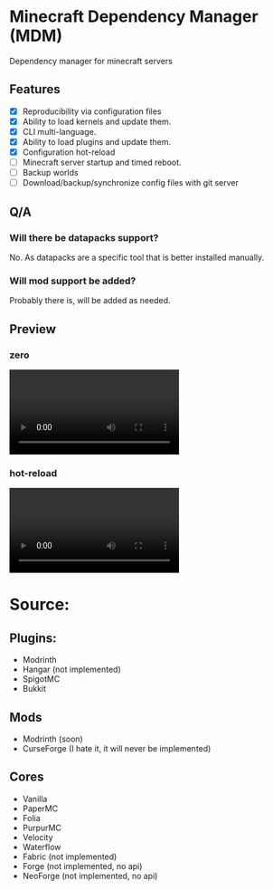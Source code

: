 # Minecraft Dependency Manager (MDM)

Dependency manager for minecraft servers

## Features

- [x] Reproducibility via configuration files
- [x] Ability to load kernels and update them.
- [x] CLI multi-language.
- [x] Ability to load plugins and update them.
- [x] Configuration hot-reload
- [ ] Minecraft server startup and timed reboot.
- [ ] Backup worlds
- [ ] Download/backup/synchronize config files with git server

## Q/A

### Will there be datapacks support?

No.
As datapacks are a specific tool that is better installed manually.

### Will mod support be added?

Probably there is, will be added as needed.



## Preview

### zero
![preview](.content\preview.mp4)

### hot-reload
![hot-reload](.content\hot-reload.mp4)


# Source:

## Plugins:

- Modrinth
- Hangar (not implemented)
- SpigotMC
- Bukkit

## Mods

- Modrinth (soon)
- CurseForge (I hate it, it will never be implemented)

## Cores

- Vanilla
- PaperMC
- Folia
- PurpurMC
- Velocity
- Waterflow
- Fabric (not implemented)
- Forge (not implemented, no api)
- NeoForge (not implemented, no api)

